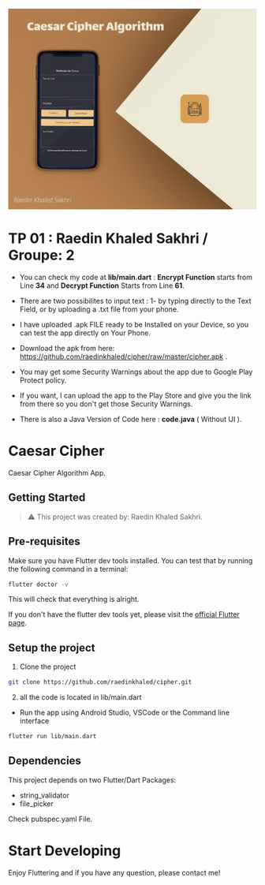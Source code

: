 ![AppScreen](appScreen.jpg)
# TP 01 : Raedin Khaled Sakhri / Groupe: 2

* You can check my code at **lib/main.dart** : **Encrypt Function** starts from Line **34** and **Decrypt Function** Starts from Line **61**.

* There are two possibilites to input text : 1- by typing directly to the Text Field, or by uploading a .txt file from your phone.

* I have uploaded .apk FILE ready to be Installed on your Device, so you can test the app directly on Your Phone.

* Download the apk from here: https://github.com/raedinkhaled/cipher/raw/master/cipher.apk .

* You may get some Security Warnings about the app due to Google Play Protect policy.

* If you want, I can upload the app to the Play Store and give you the link from there so you don't get those Security Warnings.

* There is also a Java Version of Code here : **code.java** ( Without UI ).

# Caesar Cipher

Caesar Cipher Algorithm App.

## Getting Started

> ⚠️ This project was created by: Raedin Khaled Sakhri.

## Pre-requisites

Make sure you have Flutter dev tools installed.
You can test that by running the following command in a terminal:

```bash
flutter doctor -v
```

This will check that everything is alright.

If you don't have the flutter dev tools yet, please visit the [official Flutter page](https://flutter.dev).

## Setup the project

1. Clone the project

```bash
git clone https://github.com/raedinkhaled/cipher.git
```
2. all the code is located in lib/main.dart

* Run the app using Android Studio, VSCode or the Command line interface

```bash
flutter run lib/main.dart
```

## Dependencies

This project depends on two Flutter/Dart Packages:

 * string_validator
 * file_picker
 
 Check pubspec.yaml File.
 
 # Start Developing
 
 Enjoy Fluttering and if you have any question, please contact me!
